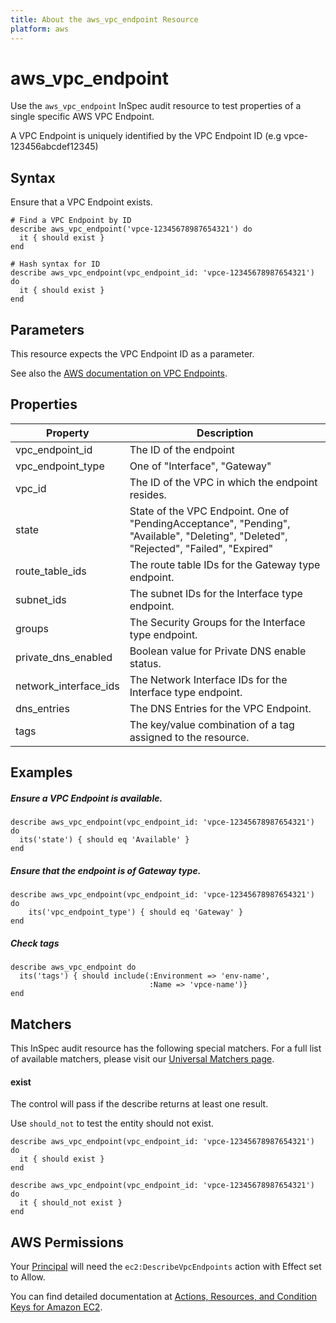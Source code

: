 ```yaml
---
title: About the aws_vpc_endpoint Resource
platform: aws
---
```


# aws\_vpc\_endpoint

Use the `aws_vpc_endpoint` InSpec audit resource to test properties of a single specific AWS VPC Endpoint. 

A VPC Endpoint is uniquely identified by the VPC Endpoint ID (e.g vpce-123456abcdef12345)

## Syntax

Ensure that a VPC Endpoint exists.

    # Find a VPC Endpoint by ID
    describe aws_vpc_endpoint('vpce-12345678987654321') do
      it { should exist }
    end
    
    # Hash syntax for ID
    describe aws_vpc_endpoint(vpc_endpoint_id: 'vpce-12345678987654321') do
      it { should exist }
    end


## Parameters

This resource expects the VPC Endpoint ID as a parameter.

See also the [AWS documentation on VPC Endpoints](https://docs.aws.amazon.com/vpc/latest/userguide/vpc-endpoints.html).

## Properties

|Property           | Description|
| ---               | --- |
|vpc_endpoint_id       | The ID of the endpoint |
|vpc_endpoint_type | One of "Interface", "Gateway" |
|vpc_id           | The ID of the VPC in which the endpoint resides. |
|state | State of the VPC Endpoint. One of "PendingAcceptance", "Pending", "Available", "Deleting", "Deleted", "Rejected", "Failed", "Expired" |
|route_table_ids | The route table IDs for the Gateway type endpoint. |
|subnet_ids | The subnet IDs for the Interface type endpoint. |
|groups | The Security Groups for the Interface type endpoint. |
| private_dns_enabled   | Boolean value for Private DNS enable status.                 |
|network_interface_ids            | The Network Interface IDs for the Interface type endpoint. |
|dns_entries | The DNS Entries for the VPC Endpoint. |
|tags | The key/value combination of a tag assigned to the resource. |

## Examples

##### Ensure a VPC Endpoint is available.
    describe aws_vpc_endpoint(vpc_endpoint_id: 'vpce-12345678987654321') do
      its('state') { should eq 'Available' }
    end

##### Ensure that the endpoint is of Gateway type.
    describe aws_vpc_endpoint(vpc_endpoint_id: 'vpce-12345678987654321') do
        its('vpc_endpoint_type') { should eq 'Gateway' }
    end

##### Check tags    
    describe aws_vpc_endpoint do
      its('tags') { should include(:Environment => 'env-name',
                                   :Name => 'vpce-name')}
    end

## Matchers

This InSpec audit resource has the following special matchers. For a full list of available matchers, please visit our [Universal Matchers page](https://www.inspec.io/docs/reference/matchers/).

#### exist

The control will pass if the describe returns at least one result.

Use `should_not` to test the entity should not exist.

    describe aws_vpc_endpoint(vpc_endpoint_id: 'vpce-12345678987654321') do
      it { should exist }
    end
      
    describe aws_vpc_endpoint(vpc_endpoint_id: 'vpce-12345678987654321') do
      it { should_not exist }
    end

## AWS Permissions

Your [Principal](https://docs.aws.amazon.com/IAM/latest/UserGuide/intro-structure.html#intro-structure-principal) will need the `ec2:DescribeVpcEndpoints` action with Effect set to Allow.

You can find detailed documentation at [Actions, Resources, and Condition Keys for Amazon EC2](https://docs.aws.amazon.com/IAM/latest/UserGuide/list_amazonec2.html).
